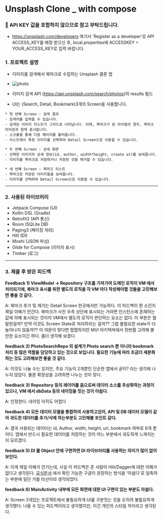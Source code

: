 # Unsplash Clone _ with compose

### 📢 API KEY 값을 포함하지 않으므로 참고 부탁드립니다.
- https://unsplash.com/developers 여기서 'Register as a developer'로 API ACCESS_KEY를 배정 받으신 후, local.properties에 ACCESSKEY = YOUR_ACCESS_KEY로 입력 바랍니다.

### 1. 프로젝트 설명
* 이미지를 검색해서 북마크로 수집하는 Unsplash 클론 앱
* ![photo](https://github.com/parade621/Usplash_clone_with_compose/assets/36446270/3ba67de8-5048-474f-975e-7d17cdfbed22)

* 이미지 검색 API (https://api.unsplash.com/search/photos)의 results 필드

* UI는 (Search, Detail, Bookmark)3개의 Screen을 사용합니다.
```
* 첫 번째 Screen : 검색 결과
- 검색어를 입력할 수 있습니다.
- 검색된 이미지 리스트가 그리드로 나타납니다. 이때, 북마크가 된 아이템의 경우, 북마크 아이콘과 함께 표시됩니다.
- 스크롤을 통해 다음 페이지를 불러옵니다.
- 리스트에서 특정 이미지를 선택하여 Detail Screen으로 이동할 수 있습니다.

* 두 번째 Screen : 상세 화면 
- 선택한 이미지의 상세 정보(id, author, width*height, create at)를 보여줍니다.
- 이미지를 북마크로 저장하거나 저장된 것을 제거할 수 있습니다.

* 세 번째 Screen : 북마크 리스트
- 북마크로 저장된 이미지들을 보여줍니다.
- 이미지를 선택하여 Detail Screen으로 이동할 수 있습니다.
```
---

### 2. 사용된 라이브러리
* Jetpack Compose (UI)
* Kotlin DSL (Gradle)
* Retrofit2 (API 통신)
* Room (SQLite DB)
* Paging3 (페이징 처리)
* Hilt (DI)
* Moshi (JSON 파싱)
* Glide for Compose (이미지 표시)
* Timber (로그)

---

### 3. 제출 후 받은 피드백

**Feedback 1) ViewModel -> Repository 구조를 가져가여 도메인 로직이 VM 에서 처리되기에, 북마크 표시를 위한 별도의 로직을 각 VM 마다 작성해야할 것들을 고민해보면 좋을 것 같다.**

A: 북마크 추가 및 제거는 Detail Screen 한곳에서만 가능하다. 이 피드백이 뭔 소린지 제일 이해가 안간다.
북마크가 사진 우측 상단에 표시되는 거라면 인스턴스에 존재하는 값에 의해 표시되는 것이지 VM에서 별도의 로직이 판단하는 요소는 없다.
이 부분은 뭘 말한걸까? 만약 이것도 Screen State로 처리하라는 걸까?? 그럼 불필요한 state가 더 늘어나지 않을까?? 이 의문이 맞다면 찝찝하지만 MVI 아키텍쳐에서 한번쯤 고려해 볼만한 요소이긴 하다. 좀더 생각해 보겠다.
<br/>

**feedback 2) PhotoSearchRepo 의 설계가 Photo search 뿐 아니라 bookmark 처리 등 많은 역할을 담당하고 있는 것으로 보입니다. 필요한 기능에 따라 조금더 세분화 하는 것도 고려해보면 좋을 것 같다.**

A: 이것도 나눌 수는 있지만, 주요 기능이 2개뿐인 단순한 앱에서 굳이? 라는 생각에 나누지 않았다. 물론 확장성을 고려하면 나누는 것이 맞다.
<br/>

**feedback 3) Repository 등의 레이어를 둠으로써 데이터 소스를 추상화하는 과정이 있으나, VM 에서 dbData 등의 네이밍을 짓는 것이 아쉽다.**

A: 인정한다. 네이밍 아직도 어렵다
<br/>

**feedback 4) 모든 데이터 모델을 통합하여 사용하고있어, API 및 DB 데이터 모델이 같아 과도한 데이터를 추가/삭제 하는부분도 고민해볼 포인트 같다.**

A: 결국 사용되는 데이터는 id, Author, width, height, url, bookmark 여부로 6개 뿐이다. 앱에서 반드시 필요한 데이터를 저장하는 것이 어느 부분에서 과도하게 느껴지는지 모르겠다.
<br/>

**feedback 5) DI 를 Object 안에 구현하면 DI 라이브러리를 사용하는 의미가 많이 없어보인다.**

A: 이게 제일 이해가 안가는데, 사실 이 피드백은 준 사람이 Hilt/Dagger에 대한 이해가 없다고 생각된다.
[공식문서](https://developer.android.com/training/dependency-injection/hilt-android?hl=ko#hilt-modules) 에서 확인 가능한 구글이 권장하는 방식을 '아쉽다'로 일축하는 부분에 일단 거를 타선이라 생각되었다.
<br/>
  
**feedback 6) MainActivity 내부에 모든 화면에 대한 UI 구현이 있는 부분도 아쉽다.**

A: Screen 3개있는 프로젝트에서 불필요하게 UI를 구분짓는 것을 오히려 불필요하게 생각했다. 나올 수 있는 피드백이라고 생각했지만, 이건 개인의 스타일 차이라고 생각된다.


